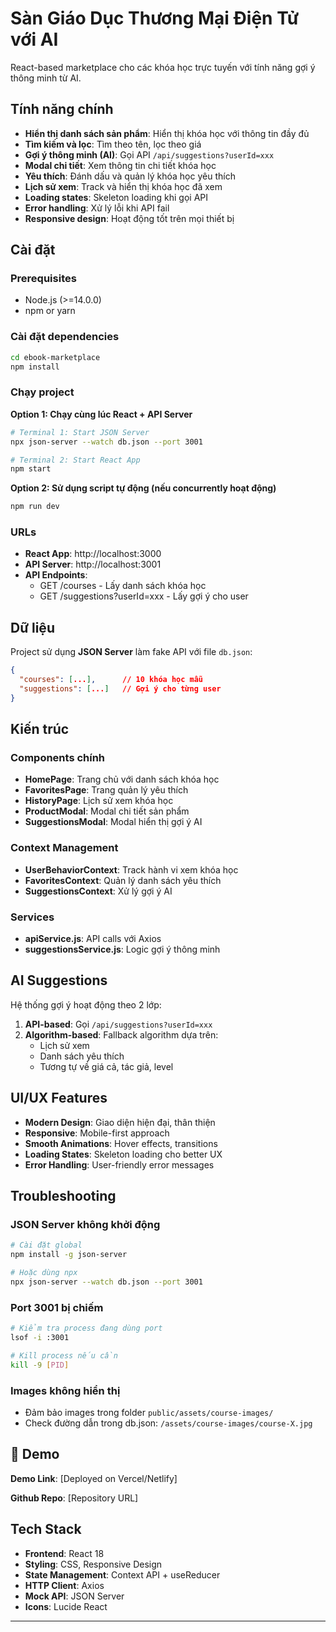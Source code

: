 # Sàn Giáo Dục Thương Mại Điện Tử với AI

React-based marketplace cho các khóa học trực tuyến với tính năng gợi ý thông minh từ AI.

## Tính năng chính

- **Hiển thị danh sách sản phẩm**: Hiển thị khóa học với thông tin đầy đủ
- **Tìm kiếm và lọc**: Tìm theo tên, lọc theo giá
- **Gợi ý thông minh (AI)**: Gọi API `/api/suggestions?userId=xxx`
- **Modal chi tiết**: Xem thông tin chi tiết khóa học
- **Yêu thích**: Đánh dấu và quản lý khóa học yêu thích
- **Lịch sử xem**: Track và hiển thị khóa học đã xem
- **Loading states**: Skeleton loading khi gọi API
- **Error handling**: Xử lý lỗi khi API fail
- **Responsive design**: Hoạt động tốt trên mọi thiết bị

## Cài đặt

### Prerequisites

- Node.js (>=14.0.0)
- npm or yarn

### Cài đặt dependencies

```bash
cd ebook-marketplace
npm install
```

### Chạy project

**Option 1: Chạy cùng lúc React + API Server**

```bash
# Terminal 1: Start JSON Server
npx json-server --watch db.json --port 3001

# Terminal 2: Start React App
npm start
```

**Option 2: Sử dụng script tự động (nếu concurrently hoạt động)**

```bash
npm run dev
```

### URLs

- **React App**: http://localhost:3000
- **API Server**: http://localhost:3001
- **API Endpoints**:
  - GET /courses - Lấy danh sách khóa học
  - GET /suggestions?userId=xxx - Lấy gợi ý cho user

## Dữ liệu

Project sử dụng **JSON Server** làm fake API với file `db.json`:

```json
{
  "courses": [...],      // 10 khóa học mẫu
  "suggestions": [...]   // Gợi ý cho từng user
}
```

## Kiến trúc

### Components chính

- **HomePage**: Trang chủ với danh sách khóa học
- **FavoritesPage**: Trang quản lý yêu thích
- **HistoryPage**: Lịch sử xem khóa học
- **ProductModal**: Modal chi tiết sản phẩm
- **SuggestionsModal**: Modal hiển thị gợi ý AI

### Context Management

- **UserBehaviorContext**: Track hành vi xem khóa học
- **FavoritesContext**: Quản lý danh sách yêu thích
- **SuggestionsContext**: Xử lý gợi ý AI

### Services

- **apiService.js**: API calls với Axios
- **suggestionsService.js**: Logic gợi ý thông minh

## AI Suggestions

Hệ thống gợi ý hoạt động theo 2 lớp:

1. **API-based**: Gọi `/api/suggestions?userId=xxx`
2. **Algorithm-based**: Fallback algorithm dựa trên:
   - Lịch sử xem
   - Danh sách yêu thích
   - Tương tự về giá cả, tác giả, level

## UI/UX Features

- **Modern Design**: Giao diện hiện đại, thân thiện
- **Responsive**: Mobile-first approach
- **Smooth Animations**: Hover effects, transitions
- **Loading States**: Skeleton loading cho better UX
- **Error Handling**: User-friendly error messages

## Troubleshooting

### JSON Server không khởi động

```bash
# Cài đặt global
npm install -g json-server

# Hoặc dùng npx
npx json-server --watch db.json --port 3001
```

### Port 3001 bị chiếm

```bash
# Kiểm tra process đang dùng port
lsof -i :3001

# Kill process nếu cần
kill -9 [PID]
```

### Images không hiển thị

- Đảm bảo images trong folder `public/assets/course-images/`
- Check đường dẫn trong db.json: `/assets/course-images/course-X.jpg`

## 📝 Demo

**Demo Link**: [Deployed on Vercel/Netlify]

**Github Repo**: [Repository URL]

## Tech Stack

- **Frontend**: React 18
- **Styling**: CSS, Responsive Design
- **State Management**: Context API + useReducer
- **HTTP Client**: Axios
- **Mock API**: JSON Server
- **Icons**: Lucide React

---
